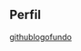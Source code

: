 ## Perfil
[githublogofundo](https://th.bing.com/th/id/OIP.QMVNjwwBoFlWh_Nu0YuDOwHaFC?dpr=2,3&pid=ImgDetMain&PC=EMMX01;)
